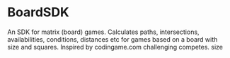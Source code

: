 # BoardSDK
An SDK for matrix (board) games. Calculates paths, intersections, availabilities, conditions, distances etc for games based on a board with size and squares. Inspired by codingame.com challenging competes. size     

